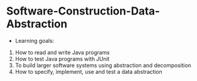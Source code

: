 # Software-Construction-Data-Abstraction
* Learning goals: 
1. How to read and write Java programs
2. How to test Java programs with JUnit
3. To build larger software systems using abstraction and decomposition
4. How to specify, implement, use and test a data abstraction
